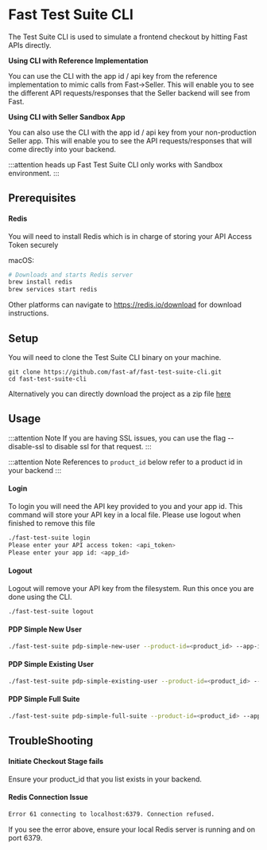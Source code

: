 # Fast Test Suite CLI

The Test Suite CLI is used to simulate a frontend checkout by hitting Fast APIs directly.

**Using CLI with Reference Implementation**

You can use the CLI with the app id / api key from the reference implementation to mimic calls from Fast->Seller. This will enable you to see the different API requests/responses that the Seller backend will see from Fast.

**Using CLI with Seller Sandbox App**

You can also use the CLI with the app id / api key from your non-production Seller app. This will enable you to see the API requests/responses that will come directly into your backend.

:::attention heads up
Fast Test Suite CLI only works with Sandbox environment.
:::

## Prerequisites

#### Redis

You will need to install Redis which is in charge of storing your API Access Token securely

macOS:

```bash
# Downloads and starts Redis server
brew install redis
brew services start redis
```

Other platforms can navigate to https://redis.io/download for download instructions.

## Setup

You will need to clone the Test Suite CLI binary on your machine.

```
git clone https://github.com/fast-af/fast-test-suite-cli.git
cd fast-test-suite-cli
```

Alternatively you can directly download the project as a zip file [here](https://github.com/fast-af/fast-test-suite-cli/archive/refs/heads/main.zip)

## Usage

:::attention Note
If you are having SSL issues, you can use the flag --disable-ssl to disable ssl for that request.
:::

:::attention Note
References to `product_id` below refer to a product id in your backend
:::

#### Login

To login you will need the API key provided to you and your app id.
This command will store your API key in a local file. Please use logout when finished to remove this file

```bash
./fast-test-suite login
Please enter your API access token: <api_token>
Please enter your app id: <app_id>
```

#### Logout

Logout will remove your API key from the filesystem. Run this once you are done using the CLI.

```bash
./fast-test-suite logout
```

#### PDP Simple New User

```bash
./fast-test-suite pdp-simple-new-user --product-id=<product_id> --app-id=<app_id>
```

#### PDP Simple Existing User

```bash
./fast-test-suite pdp-simple-existing-user --product-id=<product_id> --app-id=<app_id>
```

#### PDP Simple Full Suite

```bash
./fast-test-suite pdp-simple-full-suite --product-id=<product_id> --app-id=<app_id>
```

## TroubleShooting

#### Initiate Checkout Stage fails

Ensure your product_id that you list exists in your backend.

#### Redis Connection Issue

```bash
Error 61 connecting to localhost:6379. Connection refused.
```

If you see the error above, ensure your local Redis server is running and on port 6379.
